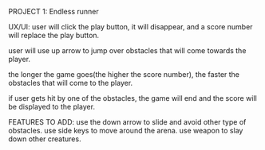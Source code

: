 PROJECT 1: Endless runner

UX/UI:
user will click the play button, it will disappear, and a score number will replace the play button.

user will use up arrow to jump over obstacles that will come towards the player. 

the longer the game goes(the higher the score number), the faster the obstacles that will come to the player.

if user gets hit by one of the obstacles, the game will end and the score will be displayed to the player. 


FEATURES TO ADD: 
use the down arrow to slide and avoid other type of obstacles. 
use side keys to move around the arena.
use weapon to slay down other creatures.






